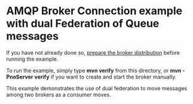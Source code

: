 # AMQP Broker Connection example with dual Federation of Queue messages

If you have not already done so, [prepare the broker distribution](../../../../README.md#getting-started) before running the example.

To run the example, simply type **mvn verify** from this directory, or **mvn -PnoServer verify** if you want to create and start the broker manually.

This example demonstrates the use of dual federation to move messages among two brokers as a consumer moves.
